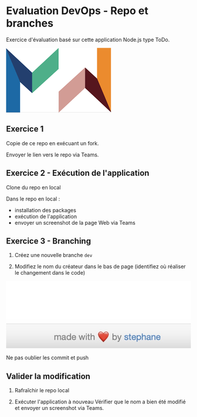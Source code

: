 # Evaluation DevOps - Repo et branches

Exercice d'évaluation basé sur cette application Node.js type ToDo.

![mewo](public/icons/mewo.png)

## Exercice 1

Copie de ce repo en exécuant un fork.

Envoyer le lien vers le repo via Teams.

## Exercice 2 - Exécution de l'application

Clone du repo en local

Dans le repo en local :
- installation des packages
- exécution de l'application
- envoyer un screenshot de la page Web via Teams

## Exercice 3 - Branching

1. Créez une nouvelle branche `dev`

2. Modifiez le nom du créateur dans le bas de page (identifiez où réaliser le changement dans le code)

![createur](images/createur.jpg)

Ne pas oublier les commit et push

## Valider la modification 

1. Rafraîchir le repo local

2. Exécuter l'application à nouveau
Vérifier que le nom a bien été modifié et envoyer un screenshot via Teams.

